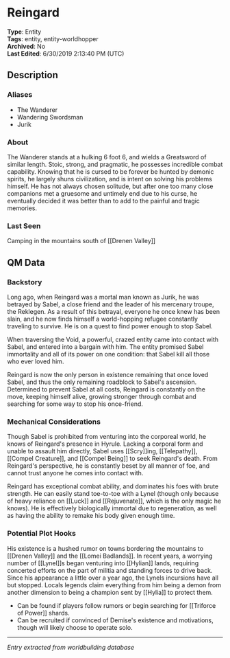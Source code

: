 # Reingard

**Type**: Entity  
**Tags**: entity, entity-worldhopper  
**Archived**: No  
**Last Edited**: 6/30/2019 2:13:40 PM (UTC)

## Description
### Aliases
* The Wanderer
* Wandering Swordsman
* Jurik

### About
The Wanderer stands at a hulking 6 foot 6, and wields a Greatsword of similar length. Stoic, strong, and pragmatic, he possesses incredible combat capability. Knowing that he is cursed to be forever be hunted by demonic spirits, he largely shuns civilization, and is intent on solving his problems himself. He has not always chosen solitude, but after one too many close companions met a gruesome and untimely end due to his curse, he eventually decided it was better than to add to the painful and tragic memories.

### Last Seen
Camping in the mountains south of [[Drenen Valley]]

## QM Data
### Backstory
Long ago, when Reingard was a mortal man known as Jurik, he was betrayed by Sabel, a close friend and the leader of his mercenary troupe, the Reklegen. As a result of this betrayal, everyone he once knew has been slain, and he now finds himself a world-hopping refugee constantly traveling to survive. He is on a quest to find power enough to stop Sabel.

When traversing the Void, a powerful, crazed entity came into contact with Sabel, and entered into a bargain with him. The entity promised Sabel immortality and all of its power on one condition: that Sabel kill all those who ever loved him.

Reingard is now the only person in existence remaining that once loved Sabel, and thus the only remaining roadblock to Sabel's ascension. Determined to prevent Sabel at all costs, Reingard is constantly on the move, keeping himself alive, growing stronger through combat and searching for some way to stop his once-friend.

### Mechanical Considerations
Though Sabel is prohibited from venturing into the corporeal world, he knows of Reingard's presence in Hyrule. Lacking a corporal form and unable to assault him directly, Sabel uses [[Scry]]ing, [[Telepathy]], [[Compel Creature]], and [[Compel Being]] to seek Reingard's death. From Reingard's perspective, he is constantly beset by all manner of foe, and cannot trust anyone he comes into contact with.

Reingard has exceptional combat ability, and dominates his foes with brute strength. He can easily stand toe-to-toe with a Lynel (though only because of heavy reliance on [[Luck]] and [[Rejuvenate]], which is the only magic he knows). He is effectively biologically immortal due to regeneration, as well as having the ability to remake his body given enough time.

### Potential Plot Hooks
His existence is a hushed rumor on towns bordering the mountains to [[Drenen Valley]] and the [[Lomei Badlands]]. In recent years, a worrying number of [[Lynel]]s began venturing into [[Hylian]] lands, requiring concerted efforts on the part of militia and standing forces to drive back. Since his appearance a little over a year ago, the Lynels incursions have all but stopped. Locals legends claim everything from him being a demon from another dimension to being a champion sent by [[Hylia]] to protect them.
* Can be found if players follow rumors or begin searching for [[Triforce of Power]] shards.
* Can be recruited if convinced of Demise's existence and motivations, though will likely choose to operate solo.

---
*Entry extracted from worldbuilding database*
